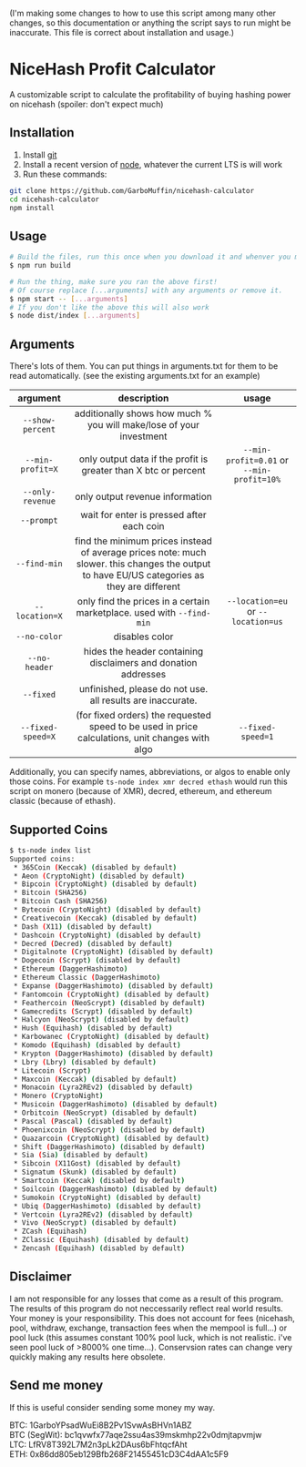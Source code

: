 (I'm making some changes to how to use this script among many other changes, so this documentation or anything the script says to run might be inaccurate. This file is correct about installation and usage.)

# NiceHash Profit Calculator

A customizable script to calculate the profitability of buying hashing power on nicehash (spoiler: don't expect much)

## Installation

1. Install [git](https://git-scm.com/)
1. Install a recent version of [node](https://nodejs.org/en/), whatever the current LTS is will work
1. Run these commands:

```bash
git clone https://github.com/GarboMuffin/nicehash-calculator
cd nicehash-calculator
npm install
```

## Usage

```bash
# Build the files, run this once when you download it and whenver you make changes
$ npm run build

# Run the thing, make sure you ran the above first!
# Of course replace [...arguments] with any arguments or remove it.
$ npm start -- [...arguments]
# If you don't like the above this will also work
$ node dist/index [...arguments]
```

## Arguments

There's lots of them. You can put things in arguments.txt for them to be read automatically. (see the existing arguments.txt for an example)

| argument | description | usage |
|:----------------:|:---------------------------------------------------------------------------------------------------------------------------------------------:|:-----------------------------------------:|
| `--show-percent` | additionally shows how much % you will make/lose of your investment |  |
| `--min-profit=X` | only output data if the profit is greater than X btc or percent | `--min-profit=0.01` or `--min-profit=10%` |
| `--only-revenue` | only output revenue information |  |
| `--prompt` | wait for enter is pressed after each coin |  |
| `--find-min` | find the minimum prices instead of average prices   note: much slower. this changes the output to have EU/US categories as they are different |  |
| `--location=X` | only find the prices in a certain marketplace. used with `--find-min` | `--location=eu` or `--location=us` |
| `--no-color` | disables color |  |
| `--no-header` | hides the header containing disclaimers and donation addresses |  |
| `--fixed` | unfinished, please do not use. all results are inaccurate. |  |
| `--fixed-speed=X` | (for fixed orders) the requested speed to be used in price calculations, unit changes with algo | `--fixed-speed=1` |

Additionally, you can specify names, abbreviations, or algos to enable only those coins. For example `ts-node index xmr decred ethash` would run this script on monero (because of XMR), decred, ethereum, and ethereum classic (because of ethash).

## Supported Coins

```bash
$ ts-node index list
Supported coins:
 * 365Coin (Keccak) (disabled by default)
 * Aeon (CryptoNight) (disabled by default)
 * Bipcoin (CryptoNight) (disabled by default)
 * Bitcoin (SHA256)
 * Bitcoin Cash (SHA256)
 * Bytecoin (CryptoNight) (disabled by default)
 * Creativecoin (Keccak) (disabled by default)
 * Dash (X11) (disabled by default)
 * Dashcoin (CryptoNight) (disabled by default)
 * Decred (Decred) (disabled by default)
 * Digitalnote (CryptoNight) (disabled by default)
 * Dogecoin (Scrypt) (disabled by default)
 * Ethereum (DaggerHashimoto)
 * Ethereum Classic (DaggerHashimoto)
 * Expanse (DaggerHashimoto) (disabled by default)
 * Fantomcoin (CryptoNight) (disabled by default)
 * Feathercoin (NeoScrypt) (disabled by default)
 * Gamecredits (Scrypt) (disabled by default)
 * Halcyon (NeoScrypt) (disabled by default)
 * Hush (Equihash) (disabled by default)
 * Karbowanec (CryptoNight) (disabled by default)
 * Komodo (Equihash) (disabled by default)
 * Krypton (DaggerHashimoto) (disabled by default)
 * Lbry (Lbry) (disabled by default)
 * Litecoin (Scrypt)
 * Maxcoin (Keccak) (disabled by default)
 * Monacoin (Lyra2REv2) (disabled by default)
 * Monero (CryptoNight)
 * Musicoin (DaggerHashimoto) (disabled by default)
 * Orbitcoin (NeoScrypt) (disabled by default)
 * Pascal (Pascal) (disabled by default)
 * Phoenixcoin (NeoScrypt) (disabled by default)
 * Quazarcoin (CryptoNight) (disabled by default)
 * Shift (DaggerHashimoto) (disabled by default)
 * Sia (Sia) (disabled by default)
 * Sibcoin (X11Gost) (disabled by default)
 * Signatum (Skunk) (disabled by default)
 * Smartcoin (Keccak) (disabled by default)
 * Soilcoin (DaggerHashimoto) (disabled by default)
 * Sumokoin (CryptoNight) (disabled by default)
 * Ubiq (DaggerHashimoto) (disabled by default)
 * Vertcoin (Lyra2REv2) (disabled by default)
 * Vivo (NeoScrypt) (disabled by default)
 * ZCash (Equihash)
 * ZClassic (Equihash) (disabled by default)
 * Zencash (Equihash) (disabled by default)
```

## Disclaimer

I am not responsible for any losses that come as a result of this program. The results of this program do not neccessarily reflect real world results. Your money is your responsibility. This does not account for fees (nicehash, pool, withdraw, exchange, transaction fees when the mempool is full...) or pool luck (this assumes constant 100% pool luck, which is not realistic. i've seen pool luck of >8000% one time...). Conservsion rates can change very quickly making any results here obsolete.

## Send me money

If this is useful consider sending some money my way.

BTC: 1GarboYPsadWuEi8B2Pv1SvwAsBHVn1ABZ  
BTC (SegWit): bc1qvwfx77aqe2ssu4as39mskmhp22v0dmjtapvmjw  
LTC: LfRV8T392L7M2n3pLk2DAus6bFhtqcfAht  
ETH: 0x86dd805eb129Bfb268F21455451cD3C4dAA1c5F9  
